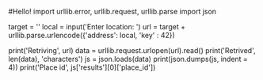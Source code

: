 #Hello!
import urllib.error, urllib.request, urllib.parse
import json

target = '' 
local = input('Enter location: ')
url = target + urllib.parse.urlencode({'address': local, 'key' : 42})

print('Retriving', url)
data = urllib.request.urlopen(url).read()
print('Retrived', len(data), 'characters')
js = json.loads(data)
print(json.dumps(js, indent = 4)) 
print('Place id', js['results'][0]['place_id'])
